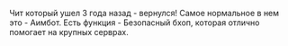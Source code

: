 Чит который ушел 3 года назад - вернулся! Самое нормальное в нем это - Аимбот. Есть функция - Безопасный бхоп,  которая отлично помогает на крупных серврах.